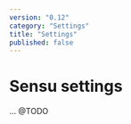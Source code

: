 ```yaml
---
version: "0.12"
category: "Settings"
title: "Settings"
published: false
---
```


# Sensu settings

... @TODO
